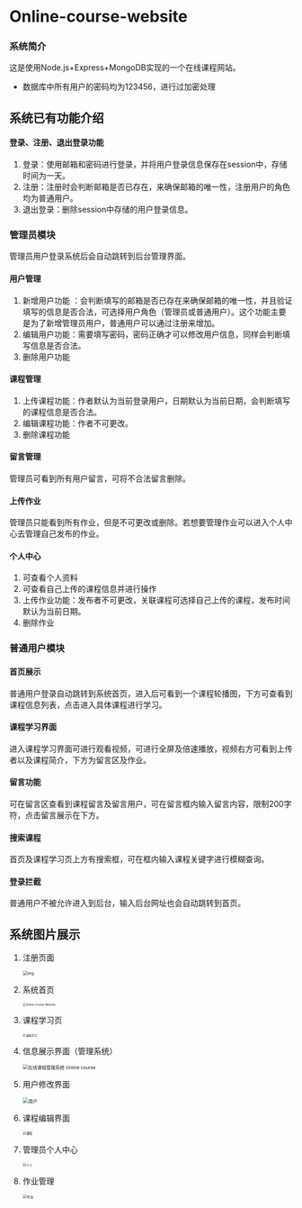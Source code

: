 # Online-course-website

### 系统简介

这是使用Node.js+Express+MongoDB实现的一个在线课程网站。

- 数据库中所有用户的密码均为123456，进行过加密处理

## 系统已有功能介绍

#### 登录、注册、退出登录功能

1. 登录：使用邮箱和密码进行登录，并将用户登录信息保存在session中，存储时间为一天。
2. 注册：注册时会判断邮箱是否已存在，来确保邮箱的唯一性，注册用户的角色均为普通用户。
3. 退出登录：删除session中存储的用户登录信息。

### 管理员模块

管理员用户登录系统后会自动跳转到后台管理界面。

#### 用户管理

1. 新增用户功能 ：会判断填写的邮箱是否已存在来确保邮箱的唯一性，并且验证填写的信息是否合法，可选择用户角色（管理员或普通用户）。这个功能主要是为了新增管理员用户，普通用户可以通过注册来增加。
2. 编辑用户功能：需要填写密码，密码正确才可以修改用户信息，同样会判断填写信息是否合法。
3. 删除用户功能

#### 课程管理

1. 上传课程功能：作者默认为当前登录用户，日期默认为当前日期，会判断填写的课程信息是否合法。
2. 编辑课程功能：作者不可更改。
3. 删除课程功能

#### 留言管理

管理员可看到所有用户留言，可将不合法留言删除。

#### 上传作业

管理员只能看到所有作业，但是不可更改或删除。若想要管理作业可以进入个人中心去管理自己发布的作业。

#### 个人中心

1. 可查看个人资料
2. 可查看自己上传的课程信息并进行操作
3. 上传作业功能：发布者不可更改，关联课程可选择自己上传的课程，发布时间默认为当前日期。
4. 删除作业

### 普通用户模块

#### 首页展示

普通用户登录自动跳转到系统首页，进入后可看到一个课程轮播图，下方可查看到课程信息列表，点击进入具体课程进行学习。

#### 课程学习界面

进入课程学习界面可进行观看视频，可进行全屏及倍速播放，视频右方可看到上传者以及课程简介，下方为留言区及作业。

#### 留言功能

可在留言区查看到课程留言及留言用户，可在留言框内输入留言内容，限制200字符，点击留言展示在下方。

#### 搜索课程

首页及课程学习页上方有搜索框，可在框内输入课程关键字进行模糊查询。

#### 登录拦截

普通用户不被允许进入到后台，输入后台网址也会自动跳转到首页。

## 系统图片展示

1. 注册页面

   <img src="file:///C:/Users/DELL/AppData/Local/Temp/msohtmlclip1/01/clip_image002.gif" alt="img" style="zoom:50%;" />

2. 系统首页

   <img src="C:\Users\DELL\Desktop\Online Course Website.png" alt="Online Course Website" style="zoom:35%;" />

3. 课程学习页

   <img src="C:\Users\DELL\Desktop\课程学习.jpg" alt="课程学习" style="zoom:35%;" />

4. 信息展示界面（管理系统）

   <img src="C:\Users\DELL\Desktop\在线课程管理系统 Online course.jpg" alt="在线课程管理系统 Online course" style="zoom:58%;" />

5. 用户修改界面

   <img src="C:\Users\DELL\Desktop\用户.jpg" alt="用户" style="zoom:60%;" />

6. 课程编辑界面

   <img src="C:\Users\DELL\Desktop\课程.jpg" alt="课程" style="zoom:38%;" />

7. 管理员个人中心

   <img src="C:\Users\DELL\Desktop\个人.png" alt="个人" style="zoom:38%;" />

8. 作业管理

   <img src="C:\Users\DELL\Desktop\作业.jpg" alt="作业" style="zoom:43%;" />
